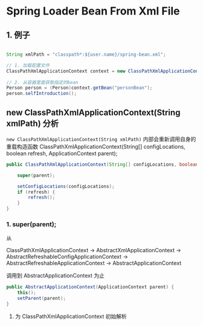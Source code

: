 # Spring Loader Bean From Xml File

## 1. 例子

````java

String xmlPath = "classpath*:${user.name}/spring-bean.xml";

// 1. 加载配置文件
ClassPathXmlApplicationContext context = new ClassPathXmlApplicationContext(xmlPath);
 
// 2. 从容器里面获取指定的bean 
Person person = (Person)context.getBean("personBean");
person.selfIntroduction();

````

## new ClassPathXmlApplicationContext(String xmlPath) 分析

`new ClassPathXmlApplicationContext(String xmlPath)` 内部会重新调用自身的重载构造函数 ClassPathXmlApplicationContext(String[] configLocations, boolean refresh, ApplicationContext parent);

```java
public ClassPathXmlApplicationContext(String[] configLocations, boolean refresh, @Nullable ApplicationContext parent) throws BeansException {

    super(parent);

    setConfigLocations(configLocations);
    if (refresh) {
        refresh();
    }
}
```

### 1. super(parent);
从

ClassPathXmlApplicationContext -> AbstractXmlApplicationContext -> AbstractRefreshableConfigApplicationContext -> AbstractRefreshableApplicationContext -> AbstractApplicationContext

调用到 AbstractApplicationContext 为止

```java
public AbstractApplicationContext(ApplicationContext parent) {
    this();
    setParent(parent);
}
```


1. 为 ClassPathXmlApplicationContext 初始解析




